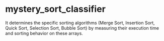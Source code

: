 # mystery_sort_classifier
It determines the specific sorting algorithms (Merge Sort, Insertion Sort, Quick Sort, Selection Sort, Bubble Sort) by measuring their execution time and sorting behavior on these arrays.

